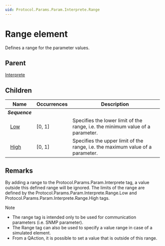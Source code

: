 ```yaml
---
uid: Protocol.Params.Param.Interprete.Range
---
```


# Range element

Defines a range for the parameter values.

## Parent

[Interprete](xref:Protocol.Params.Param.Interprete)

## Children

|Name|Occurrences|Description|
|--- |--- |--- |
|***Sequence***|||
|&nbsp;&nbsp;[Low](xref:Protocol.Params.Param.Interprete.Range.Low)|[0, 1]|Specifies the lower limit of the range, i.e. the minimum value of a parameter.|
|&nbsp;&nbsp;[High](xref:Protocol.Params.Param.Interprete.Range.High)|[0, 1]|Specifies the upper limit of the range, i.e. the maximum value of a parameter.|

## Remarks

By adding a range to the Protocol.Params.Param.Interprete tag, a value outside this defined range will be ignored. The limits of the range are defined by the Protocol.Params.Param.Interprete.Range.Low and Protocol.Params.Param.Interprete.Range.High tags.

> [!NOTE]
>
> - The range tag is intended only to be used for communication parameters (i.e. SNMP parameter).
> - The Range tag can also be used to specify a value range in case of a simulated element.
> - From a QAction, it is possible to set a value that is outside of this range.
